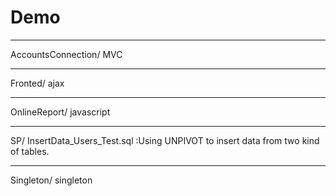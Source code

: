 # Demo

---------------------------------------------
AccountsConnection/ 
MVC 

---------------------------------------------
Fronted/
ajax 

---------------------------------------------
OnlineReport/
javascript 

---------------------------------------------
SP/
InsertData_Users_Test.sql  :Using UNPIVOT to insert data from two kind of tables.

---------------------------------------------
Singleton/
singleton 



